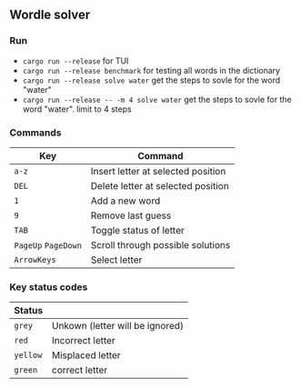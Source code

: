 ## Wordle solver

### Run

- `cargo run --release` for TUI
- `cargo run --release benchmark` for testing all words in the dictionary
- `cargo run --release solve water` get the steps to sovle for the word "water"
- `cargo run --release -- -m 4 solve water` get the steps to sovle for the word "water". limit to 4 steps

### Commands

| Key                 | Command                            |
| ------------------- | ---------------------------------- |
| `a-z`               | Insert letter at selected position |
| `DEL`               | Delete letter at selected position |
| `1`                 | Add a new word                     |
| `9`                 | Remove last guess                  |
| `TAB`               | Toggle status of letter            |
| `PageUp` `PageDown` | Scroll through possible solutions  |
| `ArrowKeys`         | Select letter                      |

### Key status codes

| Status   |                                 |
| -------- | ------------------------------- |
| `grey`   | Unkown (letter will be ignored) |
| `red`    | Incorrect letter                |
| `yellow` | Misplaced letter                |
| `green`  | correct letter                  |
